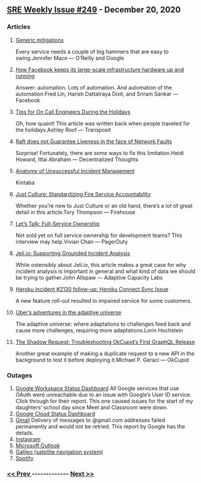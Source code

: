 ## [SRE Weekly Issue #249](https://sreweekly.com/sre-weekly-issue-249/) - December 20, 2020
### Articles

1. [Generic mitigations](https://www.oreilly.com/content/generic-mitigations/)

    Every service needs a couple of big hammers that are easy to swing.Jennifer Mace — O’Reilly and Google
1. [How Facebook keeps its large-scale infrastructure hardware up and running](https://engineering.fb.com/2020/12/09/data-center-engineering/how-facebook-keeps-its-large-scale-infrastructure-hardware-up-and-running/)

    Answer: automation. Lots of automation. And automation of the automation.Fred Lin, Harish Dattatraya Dixit, and Sriram Sankar — Facebook
1. [Tips for On Call Engineers During the Holidays](https://www.transposit.com/blog/2019.12.23-tips-for-on-call-engineers-during-the-holidays/)

    Oh, how quaint! This article was written back when people traveled for the holidays.Ashley Roof — Transposit
1. [Raft does not Guarantee Liveness in the face of Network Faults](https://decentralizedthoughts.github.io/2020-12-12-raft-liveness-full-omission/)

    Surprise! Fortunately, there are some ways to fix this limitation.Heidi Howard, Ittai Abraham — Decentralized Thoughts
1. [Anatomy of Unsuccessful Incident Management](https://blog.kintaba.com/posts/anatomy-of-unsuccessful-incident-management)

    Kintaba
1. [Just Culture: Standardizing Fire Service Accountability](https://www.firehouse.com/leadership/article/21165963/just-culture-standardizing-accountability-in-the-fire-service)

    Whether you’re new to Just Culture or an old hand, there’s a lot of great detail in this article.Tory Thompson — Firehouse
1. [Let’s Talk: Full-Service Ownership](https://www.pagerduty.com/blog/lets-talk-full-service-ownership/)

    Not sold yet on full service ownership for development teams? This interview may help.Vivian Chan — PagerDuty
1. [Jeli.io: Supporting Grounded Incident Analysis](https://www.adaptivecapacitylabs.com/blog/2020/12/14/jeli-io-supporting-grounded-incident-analysis/)

    While ostensibly about Jeli.io, this article makes a great case for why incident analysis is important in general and what kind of data we should be trying to gather.John Allspaw — Adaptive Capacity Labs
1. [Heroku incident #2130 follow-up: Heroku Connect Sync Issue](https://status.heroku.com/incidents/2130)

    A new feature roll-out resulted in impaired service for some customers.
1. [Uber’s adventures in the adaptive universe](https://surfingcomplexity.blog/2020/12/16/ubers-adventures-in-the-adaptive-universe/)

    The adaptive universe: where adaptations to challenges feed back and cause more challenges, requiring more adaptations.Lorin Hochstein
1. [The Shadow Request: Troubleshooting OkCupid’s First GraphQL Release](https://tech.okcupid.com/the-shadow-request/)

    Another great example of making a duplicate request to a new API in the background to test it before deploying it.Michael P. Geraci — OkCupid
### Outages

1. [Google Workspace Status Dashboard](https://www.google.com/appsstatus#hl=en&v=status)
    All Google services that use OAuth were unreachable due to an issue with Google’s User ID service. Click through for their report. This one caused issues for the start of my daughters’ school day since Meet and Classroom were down.
1. [Google Cloud Status Dashboard](https://status.cloud.google.com/incident/zall/20013)
1. [Gmail](http://www.google.com/appsstatus/ir/4et50yp2ckm8otv.pdf)
    Delivery of messages to @gmail.com addresses failed permanently and would not be retried. This report by Google has the details.
1. [Instagram](https://www.india.com/technology/instagram-down-in-parts-of-world-android-users-in-india-unable-to-access-accounts-express-dismay-4276714/)
1. [Microsoft Outlook](https://techcrunch.com/2020/12/14/microsofts-outlook-also-faces-intermittent-outage-amid-crash-across-multiple-google-services/)
1. [Galileo (satellite navigation system)](https://www.geospatialworld.net/news/galileo-navigation-system-suffers-temporary-outage-services-nominally-restored/)
1. [Spotify](https://twitter.com/SpotifyStatus/status/1339139028868886528)

### [ << Prev ](sreweekly-248.md) ------------- [ Next >> ](sreweekly-250.md)